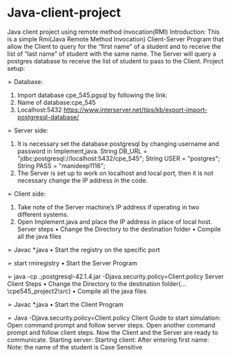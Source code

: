 # Java-client-project
Java client project using remote method invocation(RMI)
Introduction:
This is a simple Rmi(Java Remote Method Invocation) Client-Server Program that allow the
Client to query for the “first name” of a student and to receive the list of “last name” of student
with the same name. The Server will query a postgres database to receive the list of student to pass
to the Client.
Project setup:

➢ Database:
1. Import database cpe_545.pgsql by following the link:
2. Name of database:cpe_545
3. Localhost:5432
https://www.interserver.net/tips/kb/export-import-postgresql-database/

➢ Server side:
1. It is necessary set the database postgresql by changing username and password in
Implement,java.
String DB_URL = "jdbc:postgresql://localhost:5432/cpe_545";
String USER = "postgres";
String PASS = "manideep1116";
2. The Server is set up to work on localhost and local port, then it is not necessary
change the IP address in the code.

➢ Client side:
1. Take note of the Server machine’s IP address if operating in two different systems.
2. Open Implement.java and place the IP address in place of local host.
Server steps
• Change the Directory to the destination folder
• Compile all the java files

➢ Javac *.java
• Start the registry on the specific port

➢ start rmiregistry
• Start the Server Program

➢ java -cp .;postgresql-42.1.4.jar -Djava.security.policy=Client.policy Server
Client Steps
• Change the Directory to the destination folder(…\cpe545_project2\src)
• Compile all the java files

➢ Javac *.java
• Start the Client Program

➢ Java -Djava.security.policy=Client.policy Client
Guide to start simulation:
Open command prompt and follow server steps.
Open another command prompt and follow client steps.
Now the Client and the Server are ready to communicate.
Starting server:
Starting client:
After entering first name:
Note: the name of the student is Case Sensitive
